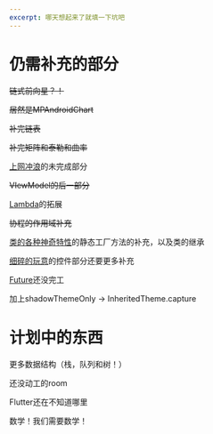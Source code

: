 ```yaml
---
excerpt: 哪天想起来了就填一下坑吧
---
```

# 仍需补充的部分

~~链式前向星？！~~

~~居然是MPAndroidChart~~

~~补完链表~~

~~补完矩阵和泰勒和曲率~~

[上网冲浪](至于kotlin/2024-12-20-上网冲浪.md)的未完成部分

~~VIewModel的后一部分~~

[Lambda](至于kotlin/2024-12-23-Lambda的东西太多了所以还是单独拿出来吧.md)的拓展

~~协程的作用域补充~~

[类的各种神奇特性](看看C艹/2025-03-04-类的各种神奇特性.md)的静态工厂方法的补充，以及类的继承

[细碎的玩意](至于kotlin/2024-12-02-细碎的玩意·其一.md)的控件部分还要更多补充

[Future](用Flutter让你飞起来！/2025-2-22-你的Future是怎样的？.md)还没完工

加上shadowThemeOnly -> InheritedTheme.capture

# 计划中的东西

更多数据结构（栈，队列和树！）

还没动工的room

Flutter还在不知道哪里

数学！我们需要数学！